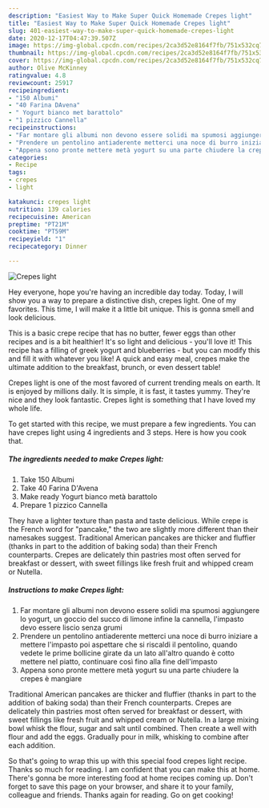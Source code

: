 ```yaml
---
description: "Easiest Way to Make Super Quick Homemade Crepes light"
title: "Easiest Way to Make Super Quick Homemade Crepes light"
slug: 401-easiest-way-to-make-super-quick-homemade-crepes-light
date: 2020-12-17T04:47:39.507Z
image: https://img-global.cpcdn.com/recipes/2ca3d52e8164f7fb/751x532cq70/crepes-light-recipe-main-photo.jpg
thumbnail: https://img-global.cpcdn.com/recipes/2ca3d52e8164f7fb/751x532cq70/crepes-light-recipe-main-photo.jpg
cover: https://img-global.cpcdn.com/recipes/2ca3d52e8164f7fb/751x532cq70/crepes-light-recipe-main-photo.jpg
author: Olive McKinney
ratingvalue: 4.8
reviewcount: 25917
recipeingredient:
- "150 Albumi"
- "40 Farina DAvena"
- " Yogurt bianco met barattolo"
- "1 pizzico Cannella"
recipeinstructions:
- "Far montare gli albumi non devono essere solidi ma spumosi aggiungere lo yogurt, un goccio del succo di limone infine la cannella, l&#39;impasto devo essere liscio senza grumi"
- "Prendere un pentolino antiaderente metterci una noce di burro iniziare a mettere l&#39;impasto poi aspettare che si riscaldi il pentolino, quando vedete le prime bollicine girate da un lato all&#39;altro quando è cotto mettere nel piatto, continuare così fino alla fine dell&#39;impasto"
- "Appena sono pronte mettere metà yogurt su una parte chiudere la crepes è mangiare"
categories:
- Recipe
tags:
- crepes
- light

katakunci: crepes light 
nutrition: 139 calories
recipecuisine: American
preptime: "PT21M"
cooktime: "PT59M"
recipeyield: "1"
recipecategory: Dinner

---
```



![Crepes light](https://img-global.cpcdn.com/recipes/2ca3d52e8164f7fb/751x532cq70/crepes-light-recipe-main-photo.jpg)

Hey everyone, hope you're having an incredible day today. Today, I will show you a way to prepare a distinctive dish, crepes light. One of my favorites. This time, I will make it a little bit unique. This is gonna smell and look delicious.

This is a basic crepe recipe that has no butter, fewer eggs than other recipes and is a bit healthier! It&#39;s so light and delicious - you&#39;ll love it! This recipe has a filling of greek yogurt and blueberries - but you can modify this and fill it with whatever you like! A quick and easy meal, crepes make the ultimate addition to the breakfast, brunch, or even dessert table!

Crepes light is one of the most favored of current trending meals on earth. It is enjoyed by millions daily. It is simple, it is fast, it tastes yummy. They're nice and they look fantastic. Crepes light is something that I have loved my whole life.


To get started with this recipe, we must prepare a few ingredients. You can have crepes light using 4 ingredients and 3 steps. Here is how you cook that.

<!--inarticleads1-->

##### The ingredients needed to make Crepes light:

1. Take 150 Albumi
1. Take 40 Farina D&#39;Avena
1. Make ready  Yogurt bianco metà barattolo
1. Prepare 1 pizzico Cannella


They have a lighter texture than pasta and taste delicious. While crepe is the French word for &#34;pancake,&#34; the two are slightly more different than their namesakes suggest. Traditional American pancakes are thicker and fluffier (thanks in part to the addition of baking soda) than their French counterparts. Crepes are delicately thin pastries most often served for breakfast or dessert, with sweet fillings like fresh fruit and whipped cream or Nutella. 

<!--inarticleads2-->

##### Instructions to make Crepes light:

1. Far montare gli albumi non devono essere solidi ma spumosi aggiungere lo yogurt, un goccio del succo di limone infine la cannella, l&#39;impasto devo essere liscio senza grumi
1. Prendere un pentolino antiaderente metterci una noce di burro iniziare a mettere l&#39;impasto poi aspettare che si riscaldi il pentolino, quando vedete le prime bollicine girate da un lato all&#39;altro quando è cotto mettere nel piatto, continuare così fino alla fine dell&#39;impasto
1. Appena sono pronte mettere metà yogurt su una parte chiudere la crepes è mangiare


Traditional American pancakes are thicker and fluffier (thanks in part to the addition of baking soda) than their French counterparts. Crepes are delicately thin pastries most often served for breakfast or dessert, with sweet fillings like fresh fruit and whipped cream or Nutella. In a large mixing bowl whisk the flour, sugar and salt until combined. Then create a well with flour and add the eggs. Gradually pour in milk, whisking to combine after each addition. 

So that's going to wrap this up with this special food crepes light recipe. Thanks so much for reading. I am confident that you can make this at home. There's gonna be more interesting food at home recipes coming up. Don't forget to save this page on your browser, and share it to your family, colleague and friends. Thanks again for reading. Go on get cooking!
